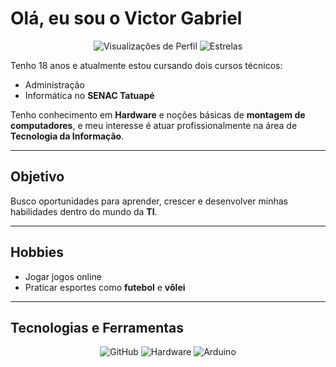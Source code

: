 #  Olá, eu sou o Victor Gabriel  

<p align="center">
  <img src="https://komarev.com/ghpvc/?username=cesareed&color=blue" alt="Visualizações de Perfil"/>
  <img src="https://img.shields.io/github/stars/cesareed?affiliations=OWNER&style=social" alt="Estrelas"/>
</p>

Tenho 18 anos e atualmente estou cursando dois cursos técnicos:  
-  Administração  
-  Informática no **SENAC Tatuapé**  

Tenho conhecimento em **Hardware** e noções básicas de **montagem de computadores**, e meu interesse é atuar profissionalmente na área de **Tecnologia da Informação**.  

---

##  Objetivo
Busco oportunidades para aprender, crescer e desenvolver minhas habilidades dentro do mundo da **TI**.  

---

##  Hobbies
- Jogar jogos online  
- Praticar esportes como **futebol** e **vôlei**  

---

##  Tecnologias e Ferramentas  

<p align="center">
  <img src="https://img.shields.io/badge/GitHub-000000?style=for-the-badge&logo=github&logoColor=white" alt="GitHub"/>
  <img src="https://img.shields.io/badge/Hardware-555555?style=for-the-badge&logo=dell&logoColor=white" alt="Hardware"/>
  <img src="https://img.shields.io/badge/Arduino-00979D?style=for-the-badge&logo=arduino&logoColor=white" alt="Arduino"/>
</p>
